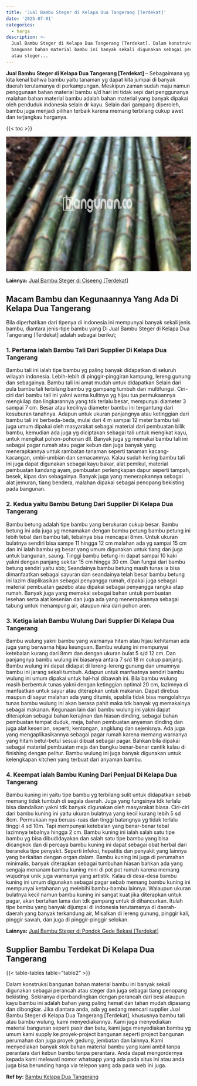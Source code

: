 ```yaml
---
title: 'Jual Bambu Steger di Kelapa Dua Tangerang [Terdekat]'
date: '2025-07-01'
categories:
  - harga
description: >-
  Jual Bambu Steger di Kelapa Dua Tangerang [Terdekat]. Dalam konstruksi
  bangunan bahan material bambu ini banyak sekali digunakan sebagai perancah
  atau steger...
---
```


**Jual Bambu Steger di Kelapa Dua Tangerang \[Terdekat\]** – Sebagaimana yg kita kenal bahwa bambu yaitu tanaman yg dapat kita jumpai di banyak daerah terutamanya di perkampungan. Meskipun zaman sudah maju namun penggunaan bahan material bambu s/d hari ini tidak sepi dari penggunanya malahan bahan material bambu adalah bahan material yang banyak dipakai oleh penduduk indonesia selain dr kayu. Selain dari gampang diperoleh, bambu juga menjadi pilihan terbaik karena memang terbilang cukup awet dan terjangkau harganya.

{{< toc >}}

![Jual Bambu Steger di Kelapa Dua Tangerang [Terdekat]](/images/jual-bambu-tali-26.png)

**Lainnya:** [Jual Bambu Steger di Ciseeng \[Terdekat\]](https://bambu.bangunan.co/jual-bambu-steger-di-ciseeng-terdekat/)

## Macam Bambu dan Kegunaannya Yang Ada Di Kelapa Dua Tangerang

Bila diperhatikan dari tipenya di indonesia ini mempunyai banyak sekali jenis bambu, diantara jenis-tipe bambu yang Di Jual Bambu Steger di Kelapa Dua Tangerang \[Terdekat\] adalah sebagai berikut;

### 1\. Pertama ialah Bambu Tali Dari Supplier Di Kelapa Dua Tangerang

Bambu tali ini ialah tipe bambu yg paling banyak didapatkan di seluruh wilayah indonesia. Lebih-lebih di pinggir-pinggiran kampung, lereng gunung dan sebagainya. Bambu tali ini amat mudah untuk didapatkan Selain dari pula bambu tali terbilang bambu yg gampang tumbuh dan multifungsi. Ciri-ciri dari bambu tali ini yakni warna kulitnya yg hijau tua permukaannya mengkilap dan lingkarannya yang tdk terlalu besar, mempunyai diameter 3 sampai 7 cm. Besar atau kecilnya diameter bambu ini tergantung dari kesuburan tanahnya. Adapun untuk ukuran panjangnya atau ketinggian dari bambu tali ini berbeda-beda, mulai dari 4 m sampai 12 meter bambu tali juga umum dipakai oleh masyarakat sebagai material dari pembuatan bilik bambu, kemudian ada juga yg diciptakan sebagai tali untuk mengikat kayu, untuk mengikat pohon-pohonan dll. Banyak juga yg memakai bambu tali ini sebagai pagar rumah atau pagar kebun dan juga banyak yang menerapkannya untuk rambatan tanaman seperti tanaman kacang-kacangan, umbi-umbian dan semacamnya. Kalau sudah kering bambu tali ini juga dapat digunakan sebagai kayu bakar, alat pemikul, material pembuatan kandang ayam, pembuatan perlengkapan dapur seperti tampah, besek, kipas dan sebagainya. Banyak juga yang menerapkannya sebagai alat jemuran, tiang bendera, malahan dipakai sebagai penopang bekisting pada bangunan.

### 2\. Kedua yaitu Bambu Betung Dari Supplier Di Kelapa Dua Tangerang

Bambu betung adalah tipe bambu yang berukuran cukup besar. Bambu betung ini ada juga yg menamakan dengan bambu petung bambu petung ini lebih tebal dari bambu tali, tebalnya bisa mencapai 8mm. Untuk ukuran bulatnya sendiri bisa sampe 11 hingga 12 cm malahan ada yg sampai 15 cm dan ini ialah bambu yg besar yang umum digunakan untuk tiang dan juga untuk bangunan, saung. Tinggi bambu betung ini dapat sampai 10 kaki yakni dengan panjang sekitar 15 cm hingga 30 cm. Dan fungsi dari bambu betung sendiri yaitu sbb; Seandainya bambu betung masih tunas ia bisa dimanfaatkan sebagai sayuran dan seandainya telah besar bambu betung ini lazim diaplikasikan sebagai penyangga rumah, dipakai juga sebagai material pembuatan gazebo atau dipakai sebagai penyangga rangka atap rumah. Banyak juga yang memakai sebagai bahan untuk pembuatan lesehan serta alat kesenian dan juga ada yang menerapkannya sebagai tabung untuk menampung air, ataupun nira dari pohon aren.

### 3\. Ketiga ialah Bambu Wulung Dari Supplier Di Kelapa Dua Tangerang

Bambu wulung yakni bambu yang warnanya hitam atau hijau kehitaman ada juga yang berwarna hijau keunguan. Bambu wulung ini mempunyai ketebalan kurang dari 8mm dan dengan ukuran bulat 5 s/d 12 cm. Dan panjangnya bambu wulung ini biasanya antara 7 s/d 18 m cukup panjang. Bambu wulung ini dapat didapat di lereng-lereng gunung dan umumnya bambu ini jarang sekali tumbuh. Adapun untuk manfaatnya sendiri bambu wulung ini umum dipakai untuk hal-hal dibawah ini. Bila bambu wulung masih berbentuk tunas yakni dengan ketinggian optimal 20 cm, lazimnya di manfaatkan untuk sayur atau diterapkan untuk makanan. Dapat direbus maupun di sayur malahan ada yang ditumis, apabila tidak bisa mengolahnya tunas bambu wulung ini akan berasa pahit maka tdk banyak yg memakainya sebagai makanan. Kegunaan lain dari bambu wulung ini yakni dapat diterapkan sebagai bahan kerajinan dan hiasan dinding, sebagai bahan pembuatan tempat duduk, meja, bahan pembuatan anyaman dinding dan juga alat kesenian, seperti; kentongan, angklung dan sejenisnya. Ada juga yang mengaplikasikannya sebagai pagar rumah karena memang warnanya yang hitam betul-betul sesuai dibuat sebagai pagar. Bahkan bila dipakai sebagai material pembuatan meja dan bangku benar-benar cantik kalau di finishing dengan pelitur. Bambu wulung ini juga banyak digunakan untuk kelengkapan kitchen yang terbuat dari anyaman bambu.

### 4\. Keempat ialah Bambu Kuning Dari Penjual Di Kelapa Dua Tangerang

Bambu kuning ini yaitu tipe bambu yg terbilang sulit untuk didapatkan sebab memang tidak tumbuh di segala daerah. Juga yang fungsinya tdk terlalu bisa diandalkan yakni tdk banyak digunakan oleh masyarakat biasa. Ciri-ciri dari bambu kuning ini yaitu ukuran bulatnya yang kecil kurang lebih 5 sd 8cm. Permukaan nya beruas-ruas dan tinggi batangnya yg tidak terlalu tinggi 4 sd 10m. Tapi mempunyai ketebalan yang benar-benar tebal lazimnya tebalnya hingga 2 cm. Bambu kuning ini ialah salah satu tipe bambu yg bisa dibudidayakan dan salah satu tipe bambu yang bisa dicangkok dan di percaya bambu kuning ini dapat sebagai obat herbal dari beraneka tipe penyakit. Seperti infeksi, hepatitis dan penyakit yang lainnya yang berkaitan dengan organ dalam. Bambu kuning ini juga di perumahan minimalis, banyak diterapkan sebagai tumbuhan hiasan bahkan ada yang sengaja menanam bambu kuning mini di pot pot rumah karena memang wujudnya unik juga warnanya yang artistik. Kalau di desa-desa bambu kuning ini umum digunakan sebagai pagar sebab memang bambu kuning ini mempunyai ketahanan yg melebihi bambu-bambu lainnya. Walaupun ukuran bulatnya kecil namun bambu kuning ini sangat kuat jika diterapkan untuk pagar, akan bertahan lama dan tdk gampang untuk di dihancurkan. Itulah tipe bambu yang banyak dijumpai di indonesia terutamanya di daerah-daerah yang banyak terkandung air, Misalkan di lereng gunung, pinggir kali, pinggir sawah, dan juga di pinggir-pinggir selokan.

**Lainnya:** [Jual Bambu Steger di Pondok Gede Bekasi \[Terdekat\]](https://bambu.bangunan.co/jual-bambu-steger-di-pondok-gede-bekasi-terdekat/)

## Supplier Bambu Terdekat Di Kelapa Dua Tangerang

{{< table-tables table="table2" >}}

Dalam konstruksi bangunan bahan material bambu ini banyak sekali digunakan sebagai perancah atau steger dan juga sebagai tiang penopang bekisting. Sekiranya diperbandingkan dengan perancah dari besi ataupun kayu bambu ini adalah bahan yang paling hemat dan tahan mudah dipasang dan dibongkar. Jika diantara anda, ada yg sedang mencari supplier Jual Bambu Steger di Kelapa Dua Tangerang \[Terdekat\], khususnya bambu tali atau bambu wulung, kami menyediakannya. Kami juga menyediakan material bangunan seperti pasir dan batu, kami juga menyediakan bambu yg umum kami supply ke proyek-project bangunan seperti project bangunan perumahan dan juga proyek gedung, jembatan dan lainnya. Kami menyediakan banyak stok bahan material bambu yang kami ambil tanpa perantara dari kebun bambu tanpa perantara. Anda dapat mengordernya kepada kami melewati nomor whatsapp yang ada pada situs ini atau anda juga bisa berunding harga via telepon yang ada pada web ini juga.

**Ref by:** [Bambu Kelapa Dua Tangerang](https://id.wikipedia.org/wiki/Bambu)
